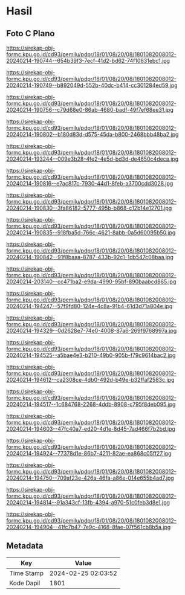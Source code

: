 # Hasil

## Foto C Plano

https://sirekap-obj-formc.kpu.go.id/cd93/pemilu/pdpr/18/01/08/20/08/1801082008012-20240214-190744--654b39f3-7ecf-41d2-bd62-74f10831ebc1.jpg

https://sirekap-obj-formc.kpu.go.id/cd93/pemilu/pdpr/18/01/08/20/08/1801082008012-20240214-190749--b892049d-552b-40dc-b414-cc301284ed59.jpg

https://sirekap-obj-formc.kpu.go.id/cd93/pemilu/pdpr/18/01/08/20/08/1801082008012-20240214-190756--c79d68e0-86ab-4680-badf-49f7ef68ee31.jpg

https://sirekap-obj-formc.kpu.go.id/cd93/pemilu/pdpr/18/01/08/20/08/1801082008012-20240214-190802--b180d83d-d575-45da-b800-2468bbb48ba2.jpg

https://sirekap-obj-formc.kpu.go.id/cd93/pemilu/pdpr/18/01/08/20/08/1801082008012-20240214-193244--009e3b28-4fe2-4e5d-bd3d-de4650c4deca.jpg

https://sirekap-obj-formc.kpu.go.id/cd93/pemilu/pdpr/18/01/08/20/08/1801082008012-20240214-190816--e7ac817c-7930-44d1-8feb-a3700cdd3028.jpg

https://sirekap-obj-formc.kpu.go.id/cd93/pemilu/pdpr/18/01/08/20/08/1801082008012-20240214-190830--3fa86182-5777-495b-b868-c12b14e12701.jpg

https://sirekap-obj-formc.kpu.go.id/cd93/pemilu/pdpr/18/01/08/20/08/1801082008012-20240214-190835--918fba5d-766c-4621-8abb-0a5d60095b50.jpg

https://sirekap-obj-formc.kpu.go.id/cd93/pemilu/pdpr/18/01/08/20/08/1801082008012-20240214-190842--91f8baaa-8787-433b-92c1-1db547c08baa.jpg

https://sirekap-obj-formc.kpu.go.id/cd93/pemilu/pdpr/18/01/08/20/08/1801082008012-20240214-203140--cc471ba2-e9da-4990-95bf-890baabcd865.jpg

https://sirekap-obj-formc.kpu.go.id/cd93/pemilu/pdpr/18/01/08/20/08/1801082008012-20240214-194247--57f9fd80-124e-4c8a-91b4-61d3d71a804e.jpg

https://sirekap-obj-formc.kpu.go.id/cd93/pemilu/pdpr/18/01/08/20/08/1801082008012-20240214-194329--0d2628e7-74e0-4008-87a6-269f9768997a.jpg

https://sirekap-obj-formc.kpu.go.id/cd93/pemilu/pdpr/18/01/08/20/08/1801082008012-20240214-194525--a5bae4e3-b210-49b0-905b-f79c9614bac2.jpg

https://sirekap-obj-formc.kpu.go.id/cd93/pemilu/pdpr/18/01/08/20/08/1801082008012-20240214-194612--ca2308ce-4db0-492d-b49e-b32ffaf2583c.jpg

https://sirekap-obj-formc.kpu.go.id/cd93/pemilu/pdpr/18/01/08/20/08/1801082008012-20240214-194517--1c684768-2268-4ddb-8908-c795f8deb095.jpg

https://sirekap-obj-formc.kpu.go.id/cd93/pemilu/pdpr/18/01/08/20/08/1801082008012-20240214-194603--47fc40a7-ed20-4d1e-8d45-7ad466f7b2bd.jpg

https://sirekap-obj-formc.kpu.go.id/cd93/pemilu/pdpr/18/01/08/20/08/1801082008012-20240214-194924--77378d1e-86b7-4211-82ae-ea868c05ff27.jpg

https://sirekap-obj-formc.kpu.go.id/cd93/pemilu/pdpr/18/01/08/20/08/1801082008012-20240214-194750--709af23e-426a-46fa-a86e-014e655b4ad7.jpg

https://sirekap-obj-formc.kpu.go.id/cd93/pemilu/pdpr/18/01/08/20/08/1801082008012-20240214-194814--91a343cf-13fb-4394-a970-51c0feb3d8e1.jpg

https://sirekap-obj-formc.kpu.go.id/cd93/pemilu/pdpr/18/01/08/20/08/1801082008012-20240214-194904--41fc7b47-7e9c-4168-8fae-07f561cb8b5a.jpg


## Metadata

| Key        | Value               |
| ---------- | ------------------- |
| Time Stamp | 2024-02-25 02:03:52 |
| Kode Dapil | 1801                |



